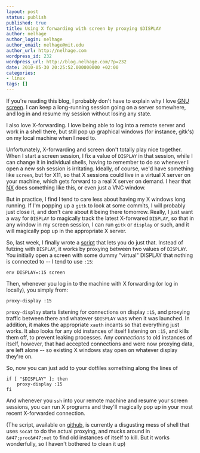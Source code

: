 ```yaml
---
layout: post
status: publish
published: true
title: Using X forwarding with screen by proxying $DISPLAY
author: nelhage
author_login: nelhage
author_email: nelhage@mit.edu
author_url: http://nelhage.com
wordpress_id: 232
wordpress_url: http://blog.nelhage.com/?p=232
date: 2010-05-30 20:25:52.000000000 +02:00
categories:
- linux
tags: []
---
```

If you're reading this blog, I probably don't have to explain why I love
[GNU screen][screen]. I can keep a long-running session going on a
server somewhere, and log in and resume my session without losing any
state.

I also love X-forwarding. I love being able to log into a remote
server and work in a shell there, but still pop up graphical windows
(for instance, gitk's) on my local machine when I need to.

Unfortunately, X-forwarding and screen don't totally play nice
together. When I start a screen session, I fix a value of `DISPLAY` in
that session, while I can change it in individual shells, having to
remember to do so whenever I open a new ssh session is
irritating. Ideally, of course, we'd have something like `screen`, but
for X11, so that X sessions could live in a virtual X server on your
machine, which gets forward to a real X server on demand. I hear that
[NX][nx] does something like this, or even just a VNC window.

But in practice, I find I tend to care less about having my X windows
long running. If I'm popping up a `gitk` to look at some commits, I
will probably just close it, and don't care about it being there
tomorrow. Really, I just want a way for `DISPLAY` to magically track
the latest X-forwared `DISPLAY`, so that in any window in my screen
session, I can run `gitk` or `display` or such, and it will magically
pop up in the appropriate X server.

So, last week, I finally wrote a [script][x11-proxy] that lets you do just
that. Instead of futzing with `DISPLAY`, it works by proxying between
two values of `DISPLAY`. You initially open a screen with some dummy
"virtual" DISPLAY that nothing is connected to -- I tend to use `:15`:

    env DISPLAY=:15 screen

Then, whenever you log in to the machine with X forwarding (or log in
locally), you simply from:

    proxy-display :15

`proxy-display` starts listening for connections on display `:15`, and
proxying traffic between there and whatever `$DISPLAY` was when it was
launched. In addition, it makes the appropriate `xauth` incants so
that everything just works. It also looks for any old instances of
itself listening on `:15`, and kills them off, to prevent leaking
processes. Any *connections* to old instances of itself, however, that
had accepted connections and were now proxying data, are left alone --
so existing X windows stay open on whatever display they're on.

So, now you can just add to your dotfiles something along the lines of

    if [ "$DISPLAY" ]; then
        proxy-display :15
    fi

And whenever you `ssh` into your remote machine and resume your screen
sessions, you can run X programs and they'll magically pop up in your
most recent X-forwarded connection.

(The script, available on [github][x11-proxy], is currently a disgusting mess of shell that uses `socat` to do the actual proxying, and mucks around in `&#47;proc&#47;net` to find old instances of itself to kill. But it works wonderfully, so I haven't bothered to clean it up)

[screen]: http:&#47;&#47;www.gnu.org&#47;software&#47;screen&#47;
[nx]: http:&#47;&#47;www.nomachine.com&#47;
[x11-proxy]: http:&#47;&#47;github.com&#47;nelhage&#47;x11-proxy

